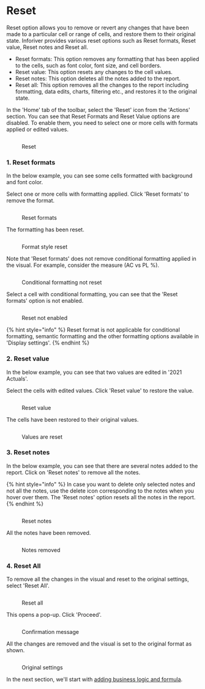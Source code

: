 # Reset

Reset option allows you to remove or revert any changes that have been made to a particular cell or range of cells, and restore them to their original state. Inforiver provides various reset options such as Reset formats, Reset value, Reset notes and Reset all.&#x20;

* Reset formats: This option removes any formatting that has been applied to the cells, such as font color, font size, and cell borders.
* Reset value: This option resets any changes to the cell values.
* Reset notes: This option deletes all the notes added to the report.
* Reset all: This option removes all the changes to the report including formatting, data edits, charts, filtering etc., and restores it to the original state.

In the 'Home' tab of the toolbar, select the 'Reset' icon from the 'Actions' section. You can see that Reset Formats and Reset Value options are disabled. To enable them, you need to select one or more cells with formats applied or edited values.

<figure><img src="../../.gitbook/assets/Reset (3).png" alt=""><figcaption><p>Reset</p></figcaption></figure>

### **1. Reset formats**

In the below example, you can see some cells formatted with background and font color.&#x20;

Select one or more cells with formatting applied. Click 'Reset formats' to remove the format.&#x20;

<figure><img src="../../.gitbook/assets/Reset format1.png" alt=""><figcaption><p>Reset formats</p></figcaption></figure>

The formatting has been reset.

<figure><img src="../../.gitbook/assets/Format removed1.png" alt=""><figcaption><p>Format style reset</p></figcaption></figure>

Note that 'Reset formats' does not remove conditional formatting applied in the visual. For example, consider the measure (AC vs PL %).

<figure><img src="../../.gitbook/assets/CF (1).png" alt=""><figcaption><p>Conditional formatting not reset</p></figcaption></figure>

Select a cell with conditional formatting, you can see that the 'Reset formats' option is not enabled.

<figure><img src="../../.gitbook/assets/Reset not enabled.png" alt=""><figcaption><p>Reset not enabled</p></figcaption></figure>

{% hint style="info" %}
Reset format is not applicable for conditional formatting, semantic formatting and the other formatting options available in 'Display settings'.
{% endhint %}

### **2. Reset value**

In the below example, you can see that two values are edited in '2021 Actuals'.

Select the cells with edited values. Click 'Reset value' to restore the value.

<figure><img src="../../.gitbook/assets/Reset value.png" alt=""><figcaption><p>Reset value</p></figcaption></figure>

The cells have been restored to their original values.

<figure><img src="../../.gitbook/assets/Values has been reset.png" alt=""><figcaption><p>Values are reset</p></figcaption></figure>

### 3. Reset notes

In the below example, you can see that there are several notes added to the report. Click on 'Reset notes' to remove all the notes.

{% hint style="info" %}
In case you want to delete only selected notes and not all the notes, use the delete icon corresponding to the notes when you hover over them. The 'Reset notes' option resets all the notes in the report.
{% endhint %}

<figure><img src="../../.gitbook/assets/3.9 Reset.png" alt=""><figcaption><p>Reset notes</p></figcaption></figure>

All the notes have been removed.

<figure><img src="../../.gitbook/assets/Notes clear.png" alt=""><figcaption><p>Notes removed</p></figcaption></figure>

### 4. Reset All

To remove all the changes in the visual and reset to the original settings, select 'Reset All'.

<figure><img src="../../.gitbook/assets/Reset all.png" alt=""><figcaption><p>Reset all</p></figcaption></figure>

This opens a pop-up. Click 'Proceed'.

<figure><img src="../../.gitbook/assets/Confirmation.png" alt=""><figcaption><p>Confirmation message</p></figcaption></figure>

All the changes are removed and the visual is set to the original format as shown.

<figure><img src="../../.gitbook/assets/Original.png" alt=""><figcaption><p>Original settings</p></figcaption></figure>

In the next section, we'll start with [adding business logic and formula](../4.-adding-business-logic-and-formulae/).
